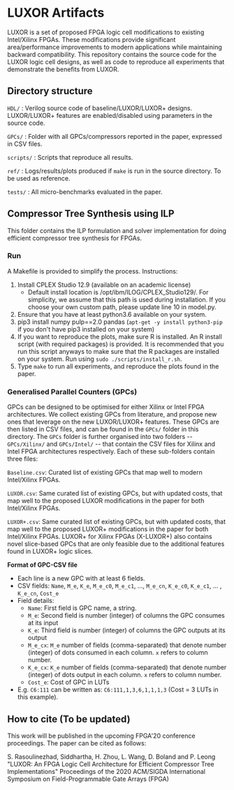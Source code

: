 # LUXOR Artifacts

LUXOR is a set of proposed FPGA logic cell modifications to existing Intel/Xilinx FPGAs. These modifications provide significant area/performance improvements to modern applications while maintaining backward compatibility. This repository contains the source code for the LUXOR logic cell designs, as well as code to reproduce all experiments that demonstrate the benefits from LUXOR.

## Directory structure

```HDL/``` : Verilog source code of baseline/LUXOR/LUXOR+ designs. LUXOR/LUXOR+
features are enabled/disabled using parameters in the source code.

```GPCs/``` : Folder with all GPCs/compressors reported in the paper, expressed
in CSV files.

```scripts/``` : Scripts that reproduce all results.

```ref/``` : Logs/results/plots produced if `make` is run in the source
directory. To be used as reference.

```tests/``` : All micro-benchmarks evaluated in the paper.

## Compressor Tree Synthesis using ILP

This folder contains the ILP formulation and solver implementation for doing
efficient compressor tree synthesis for FPGAs. 

### Run

A Makefile is provided to simplify the process. Instructions:

1) Install CPLEX Studio 12.9 (available on an academic license)
    - Default install location is /opt/ibm/ILOG/CPLEX_Studio129/. For
      simplicity, we assume that this path is used during installation. If you
      choose your own custom path, please update line 10 in model.py.
2) Ensure that you have at least python3.6 available on your system.
3) pip3 install numpy pulp==2.0 pandas (`apt-get -y install python3-pip` if you
don't have pip3 installed on your system)
4) If you want to reproduce the plots, make sure R is installed. An R install
script (with required packages) is provided. It is recommended that you run
this script anyways to make sure that the R packages are installed on your
system. Run using `sudo ./scripts/install_r.sh`.
5) Type `make` to run all experiments, and reproduce the plots found in the paper.

### Generalised Parallel Counters (GPCs)

GPCs can be designed to be optimised for either Xilinx or Intel FPGA
architectures. We collect existing GPCs from literature, and propose new ones
that leverage on the new LUXOR/LUXOR+ features. These GPCs are then listed in
CSV files, and can be found in the ```GPCs/``` folder in this directory. The
```GPCs``` folder is further organised into two folders -- ```GPCs/Xilinx/```
and ```GPCs/Intel/``` -- that contain the CSV files for Xilinx and Intel FPGA
architectures respectively. Each of these sub-folders contain three files:

```Baseline.csv```: Curated list of existing GPCs that map well to modern
Intel/Xilinx FPGAs.

```LUXOR.csv```: Same curated list of existing GPCs, but with updated costs,
that map well to the proposed LUXOR modifications in the paper for both
Intel/Xilinx FPGAs.

```LUXOR+.csv```: Same curated list of existing GPCs, but with updated costs,
that map well to the proposed LUXOR+ modifications in the paper for both
Intel/Xilinx FPGAs. LUXOR+ for Xilinx FPGAs (X-LUXOR+) also contains novel
slice-based GPCs that are only feasible due to the additional features found in
LUXOR+ logic slices.

**Format of GPC-CSV file**

- Each line is a new GPC with at least 6 fields.
- CSV fields: `Name`, `M_e`, `K_e`, `M_e_c0`, `M_e_c1`, ..., `M_e_cn`, `K_e_c0`, `K_e_c1`, ... , `K_e_cn`, `Cost_e`
- Field details:
    - `Name`: First field is GPC name, a string.
    - `M_e`: Second field is number (integer) of columns the GPC consumes at its input
    - `K_e`: Third field is number (integer) of columns the GPC outputs at its output
    - `M_e_cx`: `M_e` number of fields (comma-separated) that denote number (integer) of dots consumed in each column. `x` refers to column number.
    - `K_e_cx`: `K_e` number of fields (comma-separated) that denote number (integer) of dots output in each column. `x` refers to column number.
    - `Cost_e`: Cost of GPC in LUTs
- E.g. `C6:111` can be written as: ```C6:111,1,3,6,1,1,1,3``` (Cost = 3 LUTs in this example).

## How to cite (To be updated)

This work will be published in the upcoming FPGA'20 conference proceedings. The paper can be cited as follows:

S. Rasoulinezhad, Siddhartha, H. Zhou, L. Wang, D. Boland and P. Leong "LUXOR: An FPGA Logic Cell Architecture for Efficient
Compressor Tree Implementations" Proceedings of the 2020 ACM/SIGDA International Symposium on Field-Programmable Gate Arrays (FPGA)
